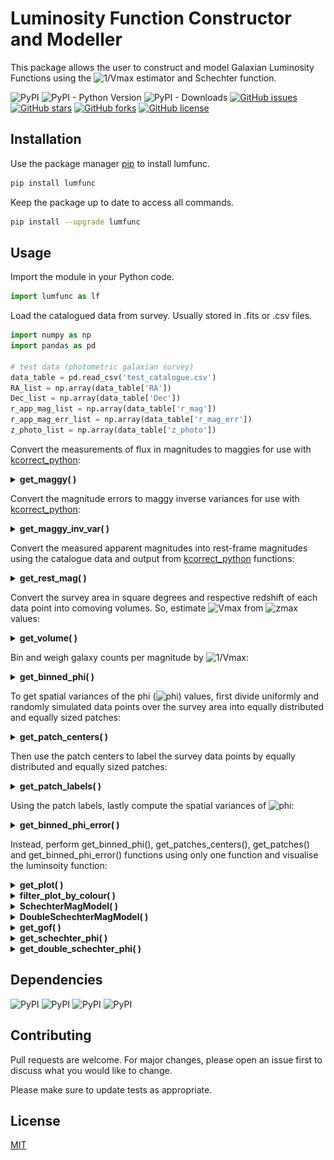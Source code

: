 # Luminosity Function Constructor and Modeller

This package allows the user to construct and model Galaxian Luminosity Functions using the ![1/Vmax](https://render.githubusercontent.com/render/math?math=\frac{1}{V_{max}} ) estimator and Schechter function.  

![PyPI](https://img.shields.io/pypi/v/lumfunc?color=sucess)    ![PyPI - Python Version](https://img.shields.io/pypi/pyversions/lumfunc)    ![PyPI - Downloads](https://img.shields.io/pypi/dm/lumfunc?color=blue&label=downloads%20%E2%AC%87)    [![GitHub issues](https://img.shields.io/github/issues/manasveesaraf/lumfunc)](https://github.com/manasveesaraf/lumfunc/issues)    [![GitHub stars](https://img.shields.io/github/stars/manasveesaraf/lumfunc)](https://github.com/manasveesaraf/lumfunc/stargazers)    [![GitHub forks](https://img.shields.io/github/forks/manasveesaraf/lumfunc)](https://github.com/manasveesaraf/lumfunc/network)    [![GitHub license](https://img.shields.io/github/license/manasveesaraf/lumfunc)](https://github.com/manasveesaraf/lumfunc/blob/master/LICENSE)

## Installation

Use the package manager [pip](https://pypi.org/project/lumfunc/) to install lumfunc.

```bash
pip install lumfunc
```
Keep the package up to date to access all commands. 

```bash
pip install --upgrade lumfunc
```

## Usage

Import the module in your Python code.

```python
import lumfunc as lf
```
Load the catalogued data from survey. Usually stored in .fits or .csv files.

```python
import numpy as np
import pandas as pd

# test data (photometric galaxian survey)
data_table = pd.read_csv('test_catalogue.csv')
RA_list = np.array(data_table['RA'])
Dec_list = np.array(data_table['Dec'])
r_app_mag_list = np.array(data_table['r_mag'])
r_app_mag_err_list = np.array(data_table['r_mag_err'])
z_photo_list = np.array(data_table['z_photo'])
```

Convert the measurements of flux in magnitudes to maggies for use with [kcorrect_python](https://github.com/nirinA/kcorrect_python):

<details><summary><b>get_maggy( )</b></summary>
<p>

Return maggies from magnitudes.

```python
r_maggies_list = lf.get_maggy(r_app_mag_list) 
print(r_maggies_list[0:4])
# returns 
# [1.83315843e-08 2.27614539e-08 1.33659552e-08 1.13031632e-07]

# rudimentarily:
lf.get_maggy(np.array([19.342, 19.107, 19.685, 17.367]))
# returns
# array([1.83315843e-08, 2.27614539e-08, 1.33659552e-08, 1.13031632e-07])
```

</p>
</details>

Convert the magnitude errors to maggy inverse variances for use with [kcorrect_python](https://github.com/nirinA/kcorrect_python):

<details><summary><b>get_maggy_inv_var( )</b></summary>
<p>

Return maggy inverse variances from maggies and magnitude errors.

```python
r_maggy_inv_var_list = lf.get_maggy_inv_var(r_maggies_list, r_app_mag_err_list)
print(r_maggy_inv_var_list[0:4])
# returns 
# [2.19244475e+20 5.68838063e+20 4.12409497e+20 9.22674759e+19]

# rudimentarily:
lf.get_maggy_inv_var(np.array([1.83315843e-08, 2.27614539e-08, 1.33659552e-08, 1.13031632e-07]),
                     np.array([0.004, 0.002, 0.004, 0.001]))
# returns
# array([2.19244474e+20, 5.68838064e+20, 4.12409494e+20, 9.22674766e+19])
```

</p>
</details>

Convert the measured apparent magnitudes into rest-frame magnitudes using the catalogue data and output from [kcorrect_python](https://github.com/nirinA/kcorrect_python) functions:

<details><summary><b>get_rest_mag( )</b></summary>
<p>
    
Load maggy ratios output file from [kcorrect_python](https://github.com/nirinA/kcorrect_python).

```python
maggy_ratios_table = pd.read_csv('test_maggy_ratios.csv', delimiter=' ')
r_maggy_ratio_list = np.array(maggy_ratios_table['maggy_ratio'])
```    
Return rest-frame magnitudes from the apparent magnitudes, redshifts and maggy ratios.

```python
r_rest_mag_list = lf.get_rest_mag(z_photo_list, r_app_mag_list, r_maggy_ratio_list)
print(r_rest_mag_list[0:4])
# returns 
# [-22.89979359 -21.51881811 -23.02717126 -20.79614551]

# rudimentarily:
lf.get_rest_mag(np.array([0.42, 0.24, 0.46, 0.09]),
                np.array([19.342, 19.107, 19.685, 17.367]),
                np.array([0.67165941, 0.81335927, 0.54066526, 0.91925443]))
# returns
# array([-22.8997936 , -21.51881811, -23.02717126, -20.79614551])
```

</p>
</details>

Convert the survey area in square degrees and respective redshift of each data point into comoving volumes. So, estimate ![Vmax](https://render.githubusercontent.com/render/math?math={V_{max}} ) from ![zmax](https://render.githubusercontent.com/render/math?math={z_{max}} ) values:

<details><summary><b>get_volume( )</b></summary>
<p>

Return comoving volume from the survey area and redshifts.

```python
survey_area = 100.0 #sq. degrees
V_list = lf.get_volume(survey_area, z_photo_list)
print(V_list[:4])
# returns 
# [43208407.50293904 9274338.02683353 54988309.45363603 546254.32632565]

# rudimentarily:
lf.get_volume(100.0, np.array([0.42, 0.24, 0.46, 0.09]))
# returns
# array([43208407.50293904, 9274338.02683353, 54988309.45363603, 546254.32632565])
```

</p>
</details>

Bin and weigh galaxy counts per magnitude by ![1/Vmax](https://render.githubusercontent.com/render/math?math=\frac{1}{V_{max}} ):

<details><summary><b>get_binned_phi( )</b></summary>
<p>

Return M, M errors and phi from the rest-frame magnitudes, ![Vmax](https://render.githubusercontent.com/render/math?math={V_{max}} ) values and number of bins.
    
```python
n_bins = 10
M_list, M_err_list, phi_list = lf.get_binned_phi(r_rest_mag_list, V_list, n_bins)
print(M_list)
# returns
# [-27.75116273 -26.26581137 -24.78046    -23.29510864 -21.80975727
   -20.32440591 -18.83905454 -17.35370318 -15.86835182 -14.38300045]
print(M_err_list)
# returns
# [0.74267568 0.74267568 0.74267568 0.74267568 0.74267568 
   0.74267568 0.74267568 0.74267568 0.74267568 0.74267568]
print(phi_list)
# returns 
# [5.12016808e-10 0.00000000e+00 6.87358202e-08 3.55674570e-06 1.18791217e-05 
   2.44735150e-05 5.43431411e-05 1.30067824e-04 1.04554476e-04 1.74886746e-03]

# OR a rudimentarily example:
lf.get_binned_phi(
    np.array([-23, -21, -19, -22, -23, -23, -22, -23, -22, -22, -19, -21]),
    np.array([
        8e+08, 2e+08, 2e+07, 3e+08, 6e+08, 6e+08, 4e+08, 7e+08, 5e+08, 6e+08,
        7e+06, 1e+08
    ]), 4)
# returns 
# (array([-22.5, -21.5, -20.5, -19.5]),
   array([0.5, 0.5, 0.5, 0.5]),
   array([1.06411667e-08, 1.02900000e-08, 0.00000000e+00, 1.32300000e-07]))
```

</p>
</details>

To get spatial variances of the phi (![phi](https://render.githubusercontent.com/render/math?math=\phi )) values, first 
divide uniformly and randomly simulated data points over the survey area into equally distributed and equally sized patches: 

<details><summary><b>get_patch_centers( )</b></summary>
<p>

Return patch centers as (RA, Dec) from the RA, Dec and number of patches.

```python
n_patches = 10
centers_array = lf.get_patch_centers(RA_list,
                                     Dec_list,
                                     n_patches,
                                     survey='kids',
                                     max_iterations=int(100),
                                     tolerance=1.0e-1)
print(centers_array)
# returns
# [[ 1.38832190e+02 -1.00733144e+00]
#  [ 2.17105380e+02  1.08365630e+00]
#  [ 1.80666296e+02 -2.73070692e-01]
#  [ 1.34335764e+02  1.31532218e-01]
#  [ 1.38831715e+02  2.15292944e+00]
#  [ 1.29005160e+02  1.01211250e+00]
#  [ 2.13883209e+02 -1.52070351e-02]
#  [ 1.32326750e+02  2.01815821e+00]
#  [ 2.21141020e+02  4.73369162e-01]
#  [ 1.38831187e+02  5.23810834e-01]]
```

</p>
</details>

Then use the patch centers to label the survey data points by equally distributed and equally sized patches: 

<details><summary><b>get_patch_labels( )</b></summary>
<p>

Return patch labels for each data point from RA, Dec, number of patches and patch center guesses.

```python
labels = lf.get_patch_labels(RA_list,
                             Dec_list,
                             n_patches,
                             centers_array,
                             survey='kids',
                             numba_installed=True,
                             plot_savename='test_patches.png')
# displays plot
```

![get_patches](https://raw.githubusercontent.com/manasveesaraf/lumfunc/master/test/test_patches.png)

</p>
</details>

Using the patch labels, lastly compute the spatial variances of ![phi](https://render.githubusercontent.com/render/math?math=\phi ):

<details><summary><b>get_binned_phi_error( )</b></summary>
<p>

Return error on phi from rest-frame magnitude, maximum observed volume, labels, number of patches and number of bins.

```python
phi_err_list = lf.get_binned_phi_error(r_rest_mag_list, V_list, labels, 10, 10)
print(phi_err_list)
# returns
# [3.03839559e-06 7.40731159e-06 9.37491641e-06 1.52090965e-05
#  3.56343615e-05 5.44297508e-05 4.18036097e-05 1.39310857e-04
#  2.08627224e-04 3.58080092e-03]
```

</p>
</details>

Instead, perform get_binned_phi(), get_patches_centers(), get_patches() and get_binned_phi_error() functions using only one function and visualise the luminsoity function:

<details><summary><b>get_plot( )</b></summary>
<p>

Plot the ![1/Vmax](https://render.githubusercontent.com/render/math?math=\frac{1}{V_{max}} ) weighted luminosity function, binned by magnitude.

```python
M_list, M_err_list, phi_list, phi_err_list = lf.get_plot(
    r_rest_mag_list,
    V_list,
    10,
    RA_list,
    Dec_list,
    10,
    centers_array,
    survey='kids',
    numba_installed=True,
    plot_savename='test_LF.png')

# displays plot
```

![plot_LF](https://raw.githubusercontent.com/manasveesaraf/lumfunc/master/test/test_LF.png)

</p>
</details>
<details><summary><b>filter_plot_by_colour( )</b></summary>
<p>

Plots the 1/Vmax weighted luminosity function from data, binned by magnitude and filtered by galaxy colours. The galaxy colours are filtered by red and blue with the help of the input colour dichotomy line parameters. The colour dichotomy line parameters can be inferred from a CMD plot.

</p>
</details>

<details><summary><b>SchechterMagModel( )</b></summary>
<p>

Single Schechter luminosity function in terms of magnitude from 3 free parameters of the model.

</p>
</details>

<details><summary><b>DoubleSchechterMagModel( )</b></summary>
<p>

Double Schechter luminosity function in terms of magnitude from 5 free parameters of the model.

</p>
</details>

<details><summary><b>get_gof( )</b></summary>
<p>

Returns reduced chi squared estimate of goodness of fit.

</p>
</details>

<details><summary><b>get_schechter_phi( )</b></summary>
<p>

Least square fits single Schechter function model on data.
Returns best fit phi, reduced chi squared estimate and the 3 Schechter parameters with their errors.

</p>
</details>

<details><summary><b>get_double_schechter_phi( )</b></summary>
<p>
    
Least square fits double Schechter function model on data.
Returns best fit phi, reduced chi squared estimate and the 5 Schechter parameters with their errors.    

</p>
</details>

## Dependencies
![PyPI](https://img.shields.io/pypi/v/astropy?label=astropy)    ![PyPI](https://img.shields.io/pypi/v/numpy?label=numpy)    ![PyPI](https://img.shields.io/pypi/v/scipy?label=scipy)    ![PyPI](https://img.shields.io/pypi/v/matplotlib?label=matplotlib)

## Contributing
Pull requests are welcome. For major changes, please open an issue first to discuss what you would like to change.

Please make sure to update tests as appropriate.

## License
[MIT](https://github.com/manasveesaraf/LuminosityFunction/blob/master/LICENSE)